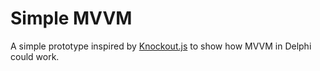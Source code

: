 # Simple MVVM #

A simple prototype inspired by [Knockout.js](http://knockoutjs.com) to show how MVVM in Delphi could work.